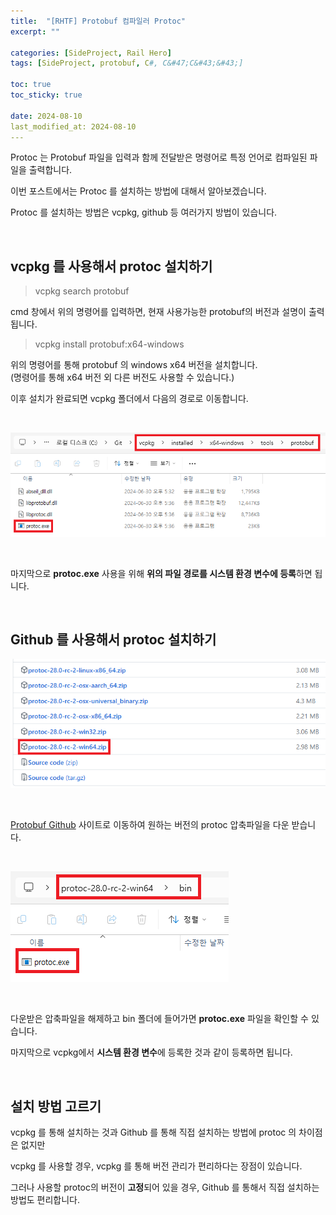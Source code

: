 ```yaml
---
title:  "[RHTF] Protobuf 컴파일러 Protoc"
excerpt: ""

categories: [SideProject, Rail Hero]
tags: [SideProject, protobuf, C#, C&#47;C&#43;&#43;]

toc: true
toc_sticky: true
 
date: 2024-08-10
last_modified_at: 2024-08-10
---
```


Protoc 는 Protobuf 파일을 입력과 함께 전달받은 명령어로 특정 언어로 컴파일된 파일을 출력합니다.  

이번 포스트에서는 Protoc 를 설치하는 방법에 대해서 알아보겠습니다.  

Protoc 를 설치하는 방법은 vcpkg, github 등 여러가지 방법이 있습니다.  

<br/>

## vcpkg 를 사용해서 protoc 설치하기

> vcpkg search protobuf

cmd 창에서 위의 명령어를 입력하면, 현재 사용가능한 protobuf의 버전과 설명이 출력됩니다.  

> vcpkg install protobuf:x64-windows

위의 명령어를 통해 protobuf 의 windows x64 버전을 설치합니다.  
(명령어를 통해 x64 버전 외 다른 버전도 사용할 수 있습니다.)  

이후 설치가 완료되면 vcpkg 폴더에서 다음의 경로로 이동합니다.  

<br/>

![protoc.exe](/assets/img/side_project_img/protoc_01.png)  

<br/>

마지막으로 **protoc.exe** 사용을 위해 **위의 파일 경로를 시스템 환경 변수에 등록**하면 됩니다.  

<br/>

## Github 를 사용해서 protoc 설치하기

![protoc github](/assets/img/side_project_img/protoc_02.png)  

<br/>

[Protobuf Github](https://github.com/protocolbuffers/protobuf/releases) 사이트로 이동하여 원하는 버전의 protoc 압축파일을 다운 받습니다.  

<br/>

![protoc install](/assets/img/side_project_img/protoc_03.png)  

<br/>

다운받은 압축파일을 해제하고 bin 폴더에 들어가면 **protoc.exe** 파일을 확인할 수 있습니다.  

마지막으로 vcpkg에서 **시스템 환경 변수**에 등록한 것과 같이 등록하면 됩니다.  

<br/>

## 설치 방법 고르기

vcpkg 를 통해 설치하는 것과 Github 를 통해 직접 설치하는 방법에 protoc 의 차이점은 없지만  

vcpkg 를 사용할 경우, vcpkg 를 통해 버전 관리가 편리하다는 장점이 있습니다.  

그러나 사용할 protoc의 버전이 **고정**되어 있을 경우, Github 를 통해서 직접 설치하는 방법도 편리합니다.  

